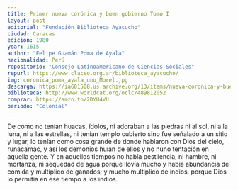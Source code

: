 ```yaml
---
title: Primer nueva corónica y buen gobierno Tomo I
layout: post
editorial: "Fundación Biblioteca Ayacucho"
ciudad: Caracas
edicion: 1980
year: 1615 
author: "Felipe Guamán Poma de Ayala"
nacionalidad: Perú
repositorio: "Consejo Latinoamericano de Ciencias Sociales"
repurl: https://www.clacso.org.ar/biblioteca_ayacucho/
img: coronica_poma_ayala_uno_Morel.jpg
descarga: https://ia601508.us.archive.org/13/items/nueva-coronica-y-buen-gobierno-1/Nueva_coronica_y_buen_gobierno_1.pdf
biblioteca: http://www.worldcat.org/oclc/489812052
comprar: https://amzn.to/2DYU4VU
periodo: "Colonial"
---
```

 

De cómo no tenían huacas, ídolos, ni adoraban a las piedras ni al sol, ni a la luna, ni a las estrellas, ni tenían templo cubierto sino fue señalado a un sitio y lugar, lo tenían como cosa grande de donde hablaron con Dios del cielo, runacamac, y así los demonios huían de ellos y no huno tentación en aquella gente. Y en aquellos tiempos no había pestilencia, ni hambre, ni mortanza, ni sequedad de agua porque llovía mucho y había abundancia de comida y multiplico de ganados; y mucho multiplico de indios, porque Dios lo permitía en ese tiempo a los indios.
